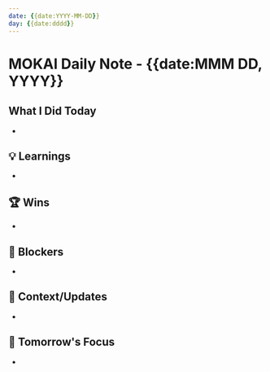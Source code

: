 ```yaml
---
date: {{date:YYYY-MM-DD}}
day: {{date:dddd}}
---
```

# MOKAI Daily Note - {{date:MMM DD, YYYY}}

## What I Did Today
-

## 💡 Learnings
-

## 🏆 Wins
-

## 🚨 Blockers
-

## 📝 Context/Updates
-

## 🎯 Tomorrow's Focus
-
